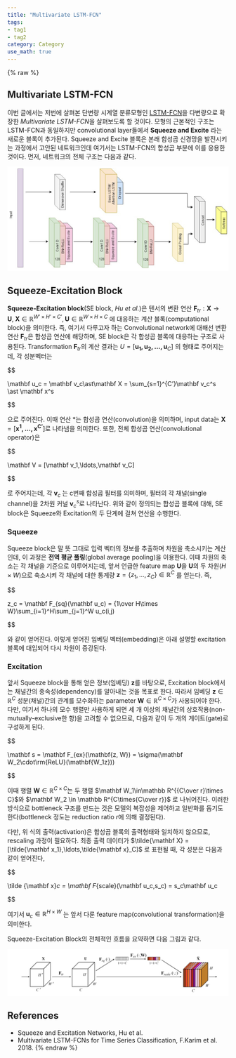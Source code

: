 ```yaml
---
title: "Multivariate LSTM-FCN"
tags:
- tag1
- tag2
category: Category
use_math: true
---
```

{% raw %}
## Multivariate LSTM-FCN

이번 글에서는 저번에 살펴본 단변량 시계열 분류모형인 [LSTM-FCN](https://ddangchani.github.io/LSTM-FCN)을 다변량으로 확장한 *Multivariate LSTM-FCN*을 살펴보도록 할 것이다. 모형의 근본적인 구조는 LSTM-FCN과 동일하지만 convolutional layer들에서 **Squeeze and Excite** 라는 새로운 블록이 추가된다. Squeeze and Excite 블록은 본래 합성곱 신경망을 발전시키는 과정에서 고안된 네트워크인데 여기서는 LSTM-FCN의 합성곱 부분에 이를 응용한 것이다. 먼저, 네트워크의 전체 구조는 다음과 같다.

![](/assets/img/16603496815995.jpg)

## Squeeze-Excitation Block
**Squeeze-Excitation block**(SE block, *Hu et al.*)은 텐서의 변환 연산 $\mathbf F_{tr} : \mathbf X\to \mathbf U,\;\mathbf X\in\mathbb R^{W’\times H’\times C’},\mathbf U\in \mathbb R^{W\times H\times C}$ 에 대응하는 계산 블록(computational block)을 의미한다. 
즉, 여기서 다루고자 하는 Convolutional network에 대해선 변환 연산 $\mathbf F_{tr}$은 합성곱 연산에 해당하며, SE block은 각 합성곱 블록에 대응하는 구조로 사용된다. Transformation $\mathbf F_{tr}$의 계산 결과는 $U = [\mathbf{u_1,u_2,\ldots,u}_C]$ 의 형태로 주어지는데, 각 성분벡터는

$$

\mathbf u_c = \mathbf v_c\ast\mathbf X = \sum_{s=1}^{C’}\mathbf v_c^s \ast \mathbf x^s

$$

으로 주어진다. 이때 연산 $\ast$는 합성곱 연산(convolution)을 의미하며, input data는 $\mathbf X = [\mathbf{x^1,\ldots,x^{C’}}]$로 나타냄을 의미한다. 또한, 전체 합성곱 연산(convolutional operator)은  

$$

\mathbf V = [\mathbf v_1,\ldots,\mathbf v_C]

$$

로 주어지는데, 각 $\mathbf v_c$ 는 c번째 합성곱 필터를 의미하며, 필터의 각 채널(single channel)을 2차원 커널 $\mathbf v_c^s$로 나타난다.
위와 같이 정의되는 합성곱 블록에 대해, SE block은 Squeeze와 Excitation의 두 단계에 걸쳐 연산을 수행한다.

### Squeeze
Squeeze block은 말 뜻 그대로 입력 벡터의 정보를 추출하며 차원을 축소시키는 계산인데, 이 과정은 **전역 평균 풀링**(global average pooling)을 이용한다. 이때 차원의 축소는 각 채널을 기준으로 이루어지는데, 앞서 언급한 feature map $\mathbf U$을 $\mathbf U$의 두 차원($H\times W$)으로 축소시켜 각 채널에 대한 통계량 $\mathbf z=\{z_1,\ldots,z_C\}\in \mathbb R^C$ 를 얻는다. 즉,

$$

z_c = \mathbf F_{sq}(\mathbf u_c) = {1\over H\times W}\sum_{i=1}^H\sum_{j=1}^W u_c(i,j)

$$

와 같이 얻어진다. 이렇게 얻어진 임베딩 벡터(embedding)은 아래 설명할 excitation 블록에 대입되어 다시 차원이 증강된다.

### Excitation
앞서 Squeeze block을 통해 얻은 정보(임베딩) $\mathbf z$를 바탕으로, Excitation block에서는 채널간의 종속성(dependency)를 알아내는 것을 목표로 한다. 따라서 임베딩 $\mathbf z\in\mathbb R^C$ 성분(채널)간의 관계를 모수화하는 parameter $\mathbf W\in \mathbb R^{C\times C}$가 사용되어야 한다. 다만, 여기서 하나의 모수 행렬만 사용하게 되면 세 개 이상의 채널간의 상호작용(non-mutually-exclusive한 항)을 고려할 수 없으므로, 다음과 같이 두 개의 게이트(gate)로 구성하게 된다.

$$

\mathbf s = \mathbf F_{ex}(\mathbf{z, W}) = \sigma(\mathbf W_2\cdot\rm{ReLU}(\mathbf{W_1z}))

$$

이때 행렬 $\mathbf W\in\mathbb R^{C\times C}$는 두 행렬 $\mathbf W_1\in\mathbb R^{{C\over r}\times C}$와 $\mathbf W_2 \in \mathbb R^{C\times{C\over r}}$ 로 나뉘어진다. 이러한 방식으로 bottleneck 구조를 만드는 것은 모델의 복잡성을 제어하고 일반화를 돕기도 한다(bottleneck 정도는 reduction ratio $r$에 의해 결정된다). 

다만, 위 식의 출력(activation)은 합성곱 블록의 출력형태와 일치하지 않으므로, rescaling 과정이 필요하다. 최종 출력 데이터가 $\tilde{\mathbf X} = [\tilde{\mathbf x_1},\ldots,\tilde{\mathbf x}_C]$ 로 표현될 때, 각 성분은 다음과 같이 얻어진다,

$$

\tilde {\mathbf x}_c = \mathbf F_{scale}(\mathbf u_c,s_c) = s_c\mathbf u_c

$$

여기서 $\mathbf u_c\in\mathbb R^{H\times W}$ 는 앞서 다룬 feature map(convolutional transformation)을 의미한다.

Squeeze-Excitation Block의 전체적인 흐름을 요약하면 다음 그림과 같다.

![](/assets/img/16606545204313.jpg)


## References
- Squeeze and Excitation Networks, Hu et al.
- Multivariate LSTM-FCNs for Time Series Classification, F.Karim et al. 2018.
{% endraw %}